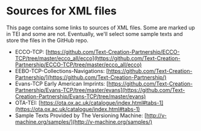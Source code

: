 # Sources for XML files

This page contains some links to sources of XML files. Some are marked up in TEI and some are not. Eventually, we'll select some sample texts and store the files in the GitHub repo.

* ECCO-TCP: [https://github.com/Text-Creation-Partnership/ECCO-TCP/tree/master/ecco_all/ecco](https://github.com/Text-Creation-Partnership/ECCO-TCP/tree/master/ecco_all/ecco)
* EEBO-TCP-Collections-Navigations: [https://github.com/Text-Creation-Partnership/](https://github.com/Text-Creation-Partnership/)
* Evans-TCP Early American Imprints: [https://github.com/Text-Creation-Partnership/Evans-TCP/tree/master/evans](https://github.com/Text-Creation-Partnership/Evans-TCP/tree/master/evans)
* OTA-TEI: [https://ota.ox.ac.uk/catalogue/index.html#tabs-1](https://ota.ox.ac.uk/catalogue/index.html#tabs-1)
* Sample Texts Provided by The Versioning Machine: [http://v-machine.org/samples/](http://v-machine.org/samples/)

